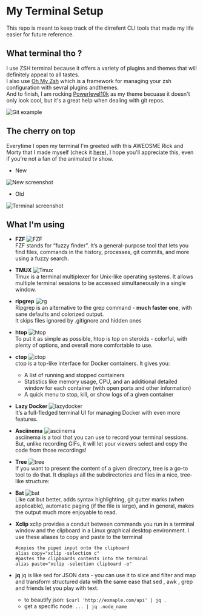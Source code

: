 # My Terminal Setup

This repo is meant to keep track of the dirrefent CLI tools that made my life easier for future reference.

## What terminal tho ?

I use ZSH terminal because it offers a variety of plugins and themes that will definitely appeal to all tastes. <br>
I also use [Oh My Zsh](https://github.com/ohmyzsh/ohmyzsh) which is a framework for managing your zsh configuration with sevral plugins andthemes. <br>
And to finish, I am rocking [Powerlevel10k](https://github.com/romkatv/powerlevel10k) as my theme becuase it doesn't only look cool, but it's a great help when dealing with git repos.

![Git example](img/zsh.png)

## The cherry on top

Everytime I open my terminal I'm greeted with this AWEOSME Rick and Morty that I made myself (check it [here](startup)), I hope you'll appreciate this, even if you're not a fan of the animated tv show.

- New

![New screenshot](img/latest.png)

- Old

![Terminal screenshot](img/screenshot.gif)

## What I'm using

- **FZF**
  ![FZF](img/fzf.jpg) <br>
  FZF stands for “fuzzy finder”. It’s a general-purpose tool that lets you find files, commands in the history, processes, git commits, and more using a fuzzy search.

- **TMUX**
  ![Tmux](img/tmux.png) <br>
  Tmux is a terminal multiplexer for Unix-like operating systems. It allows multiple terminal sessions to be accessed simultaneously in a single window.

- **ripgrep**
  ![rg](img/rg.gif) <br>
  Ripgrep is an alternative to the grep command - **much faster one**, with sane defaults and colorized output. <br>
  It skips files ignored by .gitignore and hidden ones
- **htop**
  ![htop](img/htop.jpg) <br>
  To put it as simple as possible, htop is top on steroids - colorful, with plenty of options, and overall more comfortable to use.
- **ctop**
  ![ctop](img/ctop.gif) <br>
  ctop is a top-like interface for Docker containers. It gives you:
  - A list of running and stopped containers
  - Statistics like memory usage, CPU, and an additional detailed window for each container (with open ports and other information)
  - A quick menu to stop, kill, or show logs of a given container
- **Lazy Docker**
  ![lazydocker](img/lazydocker.gif) <br>
  It’s a full-fledged terminal UI for managing Docker with even more features.
- **Asciinema**
  ![asciinema](img/asciinema.jpg) <br>
  asciinema is a tool that you can use to record your terminal sessions. But, unlike recording GIFs, it will let your viewers select and copy the code from those recordings!
- **Tree**
  ![tree](img/tree.png) <br>
  If you want to present the content of a given directory, tree is a go-to tool to do that. It displays all the subdirectories and files in a nice, tree-like structure:
- **Bat**
  ![bat](img/bat.jpg) <br>
  Like cat but better, adds syntax highlighting, git gutter marks (when applicable), automatic paging (if the file is large), and in general, makes the output much more enjoyable to read.
- **Xclip**
  xclip provides a conduit between commands you run in a terminal window and the clipboard in a Linux graphical desktop environment.
  I use these aliases to copy and paste to the terminal
  ```
  #copies the piped input onto the clipboard 
  alias copy="xclip -selection c"
  #pastes the clipboards contents into the terminal
  alias paste="xclip -selection clipboard -o"
  ```
- **jq**
  jq is like sed for JSON data - you can use it to slice and filter and map and transform structured data with the same ease that sed , awk , grep and friends let you play with text.
  + to beautify json:
  `
  $curl 'http://exmaple.com/api' | jq .
  `
  + get a specific node:
  `
  ... | jq .node_name
 `